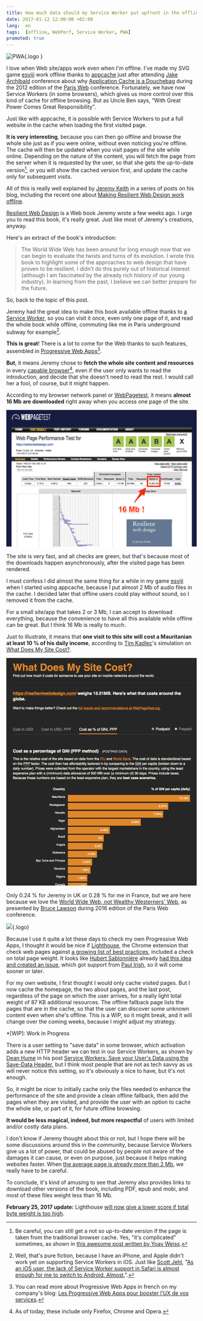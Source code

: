 ```yaml
---
title: How much data should my Service Worker put upfront in the offline cache?
date: 2017-01-12 12:00:00 +02:00
lang:  en
tags:  [offline, WebPerf, Service Worker, PWA]
promoted: true
---
```


![](/assets/logos/pwa.png "PWA"){.logo }

I love when Web site/apps work even when I'm offline. I've made my SVG game [esviji](http://play.esviji.com) work offline thanks to [appcache](https://developer.mozilla.org/en-US/docs/Web/HTML/Using_the_application_cache) just after attending [Jake Archibald](https://twitter.com/jaffathecake) conference about why [Application Cache is a Douchebag](http://www.paris-web.fr/2012/conferences/application-cache.php) during the 2012 edition of the [Paris Web](http://www.paris-web.fr/) conference. Fortunately, we have now Service Workers (in some browsers), which gives us more control over this kind of cache for offline browsing. But as Uncle Ben says, “With Great Power Comes Great Responsibility”.

Just like with appcache, it is possible with Service Workers to put a full website in the cache when loading the first visited page.

**It is very interesting**, because you can then go offline and browse the whole site just as if you were online, without even noticing you're offline. The cache will then be updated when you visit pages of the site while online. Depending on the nature of the content, you will fetch the page from the server when it is requested by the user, so that she gets the up-to-date version[^browsercache], or you will show the cached version first, and update the cache only for subsequent visits.

[^browsercache]: Be careful, you can still get a not so up-to-date version if the page is taken from the traditional browser cache. Yes, "it's complicated" sometimes, as shown in [this awesome post written by Yoav Weiss](https://blog.yoav.ws/tale-of-four-caches/).

All of this is really well explained by [Jeremy Keith](https://twitter.com/adactio) in a series of posts on his blog, including the recent one about [Making Resilient Web Design work offline](https://adactio.com/journal/11730).

[Resilient Web Design](https://resilientwebdesign.com/) is a Web book Jeremy wrote a few weeks ago. I urge you to read this book, it's really great. Just like most of Jeremy's creations, anyway.

Here's an extract of the book's introduction:

> The World Wide Web has been around for long enough now that we can begin to evaluate the twists and turns of its evolution. I wrote this book to highlight some of the approaches to web design that have proven to be resilient. I didn’t do this purely out of historical interest (although I am fascinated by the already rich history of our young industry). In learning from the past, I believe we can better prepare for the future.

So, back to the topic of this post.

Jeremy had the great idea to make this book available offline thanks to [a Service Worker](https://resilientwebdesign.com/serviceworker.js), so you can visit it once, even only one page of it, and read the whole book while offline, commuting like me in Paris underground subway for example[^offlineios].

[^offlineios]: Well, that's pure fiction, because I have an iPhone, and Apple didn't work yet on supporting Service Workers in iOS. Just like [Scott Jehl](https://twitter.com/scottjehl), "[As an iOS user, the lack of Service Worker support in Safari is almost enough for me to switch to Android. Almost.](https://twitter.com/scottjehl/status/819263184750202884)".

**This is great**! There is a lot to come for the Web thanks to such features, assembled in [Progressive Web Apps](https://www.smashingmagazine.com/2016/08/a-beginners-guide-to-progressive-web-apps/)[^pwafr].

[^pwafr]: You can read more about Progressive Web Apps in french on my company's blog: [Les Progressive Web Apps pour booster l’UX de vos services](http://blog.clever-age.com/fr/2016/12/29/les-progressive-web-apps-pour-booster-ux/).

**But**, it means Jeremy chose to **fetch the whole site content and resources** in every [capable browser](http://caniuse.com/#feat=serviceworkers)[^capablebrowers], even if the user only wants to read the introduction, and decide that she doesn't need to read the rest. I would call her a fool, of course, but it might happen.

[^capablebrowers]: As of today, these include only Firefox, Chrome and Opera.

According to my browser network panel or [WebPagetest](https://www.webpagetest.org/result/170111_P9_D0V3/), it means **almost 16 Mb are downloaded** right away when you access one page of the site.

![](webpagetest-resilient-web-design.png "The Resilient Web Design web book audited by WebPagetest")

The site is very fast, and all checks are green, but that's because most of the downloads happen asynchronously, after the visited page has been rendered.

I must confess I did almost the same thing for a while in my game [esviji](http://play.esviji.com) when I started using appcache, because I put almost 2 Mb of audio files in the cache. I decided later that offline users could play without sound, so I removed it from the cache.

For a small site/app that takes 2 or 3 Mb, I can accept to download everything, because the convenience to have all this available while offline can be great. But I think 16 Mb is really to much.

Just to illustrate, it means that **one visit to this site will cost a Mauritanian at least 10 % of his daily income**, according to [Tim Kadlec](https://twitter.com/tkadlec)'s simulation on [What Does My Site Cost?](https://whatdoesmysitecost.com/test/170111_P9_D0V3#gniCost).

![](what-does-my-site-cost.png "Cost of visiting this website as a percentage of daily income")

Only 0.24 % for Jeremy in UK or 0.28 % for me in France, but we are here because we love the [World Wide Web, not Wealthy Westerners' Web](https://www.paris-web.fr/2016/conferences/www-world-wide-web-not-wealthy-westerners-web.php), as presented by [Bruce Lawson](https://twitter.com/brucel) during 2016 edition of the Paris Web conference.

![](/assets/logos/lighthouse.png){.logo}

Because I use it quite a lot these days to check my own Progressive Web Apps, I thought it would be nice if [Lighthouse](https://chrome.google.com/webstore/detail/lighthouse/blipmdconlkpinefehnmjammfjpmpbjk), the Chrome extension that check web pages against [a growing list of best practices](https://developers.google.com/web/updates/2016/12/lighthouse-dbw), included a check on total page weight. It looks like [Hubert Sablonnière](https://twitter.com/hsablonniere) already [had this idea and created an issue](https://github.com/GoogleChrome/lighthouse/issues/584), which got support from [Paul Irish](https://twitter.com/paul_irish), so it will come sooner or later.

For my own website, I first thought I would only cache visited pages. But I now cache the homepage, the two about pages, and the last post, regardless of the page on which the user arrives, for a really light total weight of 87 KB additional resources. The offline fallback page lists the pages that are in the cache, so that the user can discover some unknown content even when she's offline. This is a WIP, so it might break, and it will change over the coming weeks, because I might adjust my strategy.

*[WIP]: Work In Progress

There is a user setting to "save data" in some browser, which activation adds a new HTTP header we can test in our Service Workers, as shown by [Dean Hume](https://twitter.com/deanohume) in his post [Service Workers: Save your User's Data using the Save-Data Header](http://deanhume.com/home/blogpost/service-workers--save-your-users-data-using-the-save-data-header/10139), but I think most people that are not as tech savvy as us will never notice this setting, so it's obviously a nice to have, but it's not enough.

So, it might be nicer to initially cache only the files needed to enhance the performance of the site and provide a clean offline fallback, then add the pages when they are visited, and provide the user with an option to cache the whole site, or part of it, for future offline browsing.

**It would be less magical, indeed, but more respectful** of users with limited and/or costly data plans.

I don't know if Jeremy thought about this or not, but I hope there will be some discussions around this in the community, because Service Workers give us a lot of power, that could be abused by people not aware of the damages it can cause, or even on purpose, just because it helps making websites faster. When [the average page is already more than 2 Mb](https://www.soasta.com/blog/page-bloat-average-web-page-2-mb/), we really have to be careful.

To conclude, it's kind of amusing to see that Jeremy also provides links to download other versions of the book, including PDF, epub and mobi, and most of these files weight less than 16 Mb.

**February 25, 2017 update:** Lighthouse [will now give a lower score if total byte weight is too high](https://github.com/GoogleChrome/lighthouse/pull/1759).
